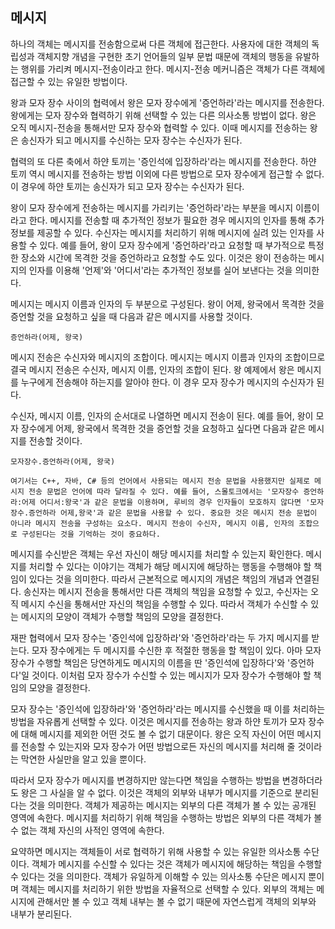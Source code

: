 ## 메시지
하나의 객체는 메시지를 전송함으로써 다른 객체에 접근한다. 사용자에 대한 객체의 독립성과 객체지향 개념을 구현한 초기 언어들의 일부 문법 때문에 객체의 행동을 유발하는 행위를 가리켜 메시지-전송이라고 한다. 메시지-전송 메커니즘은 객체가 다른 객체에 접근할 수 있는 유일한 방법이다.

왕과 모자 장수 사이의 협력에서 왕은 모자 장수에게 '증언하라'라는 메시지를 전송한다. 왕에게는 모자 장수와 협력하기 위해 선택할 수 있는 다른 의사소통 방법이 없다. 왕은 오직 메시지-전송을 통해서만 모자 장수와 협력할 수 있다. 이때 메시지를 전송하는 왕은 송신자가 되고 메시지를 수신하는 모자 장수는 수신자가 된다.

협력의 또 다른 축에서 하얀 토끼는 '증인석에 입장하라'라는 메시지를 전송한다. 하얀 토끼 역시 메시지를 전송하는 방법 이외에 다른 방법으로 모자 장수에게 접근할 수 없다. 이 경우에 하얀 토끼는 송신자가 되고 모자 장수는 수신자가 된다.

왕이 모자 장수에게 전송하는 메시지를 가리키는 '증언하라'라는 부분을 메시지 이름이라고 한다. 메시지를 전송할 때 추가적인 정보가 필요한 경우 메시지의 인자를 통해 추가 정보를 제공할 수 있다. 수신자는 메시지를 처리하기 위해 메시지에 실려 있는 인자를 사용할 수 있다. 예를 들어, 왕이 모자 장수에게 '증언하라'라고 요청할 때 부가적으로 특정한 장소와 시간에 목격한 것을 증언하라고 요청할 수도 있다. 이것은 왕이 전송하는 메시지의 인자를 이용해 '언제'와 '어디서'라는 추가적인 정보를 실어 보낸다는 것을 의미한다.

메시지는 메시지 이름과 인자의 두 부분으로 구성된다. 왕이 어제, 왕국에서 목격한 것을 증언할 것을 요청하고 싶을 때 다음과 같은 메시지를 사용할 것이다.

`증언하라(어제, 왕국)`

메시지 전송은 수신자와 메시지의 조합이다. 메시지는 메시지 이름과 인자의 조합이므로 결국 메시지 전송은 수신자, 메시지 이름, 인자의 조합이 된다. 왕 예제에서 왕은 메시지를 누구에게 전송해야 하는지를 알아야 한다. 이 경우 모자 장수가 메시지의 수신자가 된다.

수신자, 메시지 이름, 인자의 순서대로 나열하면 메시지 전송이 된다. 예를 들어, 왕이 모자 장수에게 어제, 왕국에서 목격한 것을 증언할 것을 요청하고 싶다면 다음과 같은 메시지를 전송할 것이다.

`모자장수.증언하라(어제, 왕국)`

```text
여기서는 C++, 자바, C# 등의 언어에서 사용되는 메시지 전송 문법을 사용했지만 실제로 메시지 전송 문법은 언어에 따라 달라질 수 있다. 예를 들어, 스몰토크에서는 '모자장수 증언하라:어제 어디서:왕국'과 같은 문법을 이용하며, 루비의 경우 인자들이 모호하지 않다면 '모자장수.증언하라 어제,왕국'과 같은 문법을 사용할 수 있다. 중요한 것은 메시지 전송 문법이 아니라 메시지 전송을 구성하는 요소다. 메시지 전송이 수신자, 메시지 이름, 인자의 조합으로 구성된다는 것을 기억하는 것이 중요하다.
```

메시지를 수신받은 객체는 우선 자신이 해당 메시지를 처리할 수 있는지 확인한다. 메시지를 처리할 수 있다는 이야기는 객체가 해당 메시지에 해당하는 행동을 수행해야 할 책임이 있다는 것을 의미한다. 따라서 근본적으로 메시지의 개념은 책임의 개념과 연결된다. 송신자는 메시지 전송을 통해서만 다른 객체의 책임을 요청할 수 있고, 수신자는 오직 메시지 수신을 통해서만 자신의 책임을 수행할 수 있다. 따라서 객체가 수신할 수 있는 메시지의 모양이 객체가 수행할 책임의 모양을 결정한다.

재판 협력에서 모자 장수는 '증인석에 입장하라'와 '증언하라'라는 두 가지 메시지를 받는다. 모자 장수에게는 두 메시지를 수신한 후 적절한 행동을 할 책임이 있다. 아마 모자 장수가 수행할 책임은 당연하게도 메시지의 이름을 딴 '증인석에 입장하다'와 '증언하다'일 것이다. 이처럼 모자 장수가 수신할 수 있는 메시지가 모자 장수가 수행해야 할 책임의 모양을 결정한다.

모자 장수는 '증인석에 입장하라'와 '증언하라'라는 메시지를 수신했을 때 이를 처리하는 방법을 자유롭게 선택할 수 있다. 이것은 메시지를 전송하는 왕과 하얀 토끼가 모자 장수에 대해 메시지를 제외한 어떤 것도 볼 수 없기 대문이다. 왕은 오직 자신이 어떤 메시지를 전송할 수 있는지와 모자 장수가 어떤 방법으로든 자신의 메시지를 처리해 줄 것이라는 막연한 사실만을 알고 있을 뿐이다.

따라서 모자 장수가 메시지를 변경하지만 않는다면 책임을 수행하는 방법을 변경하더라도 왕은 그 사실을 알 수 없다. 이것은 객체의 외부와 내부가 메시지를 기준으로 분리된다는 것을 의미한다. 객체가 제공하는 메시지는 외부의 다른 객체가 볼 수 있는 공개된 영역에 속한다. 메시지를 처리하기 위해 책임을 수행하는 방법은 외부의 다른 객체가 볼 수 없는 객체 자신의 사적인 영역에 속한다.

요약하면 메시지는 객체들이 서로 협력하기 위해 사용할 수 있는 유일한 의사소통 수단이다. 객체가 메시지를 수신할 수 있다는 것은 객체가 메시지에 해당하는 책임을 수행할 수 있다는 것을 의미한다. 객체가 유일하게 이해할 수 있는 의사소통 수단은 메시지 뿐이며 객체는 메시지를 처리하기 위한 방법을 자율적으로 선택할 수 있다. 외부의 객체는 메시지에 관해서만 볼 수 있고 객체 내부는 볼 수 없기 때문에 자연스럽게 객체의 외부와 내부가 분리된다.